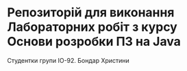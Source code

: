 # Репозиторій для виконання Лабораторних робіт з курсу Основи розробки ПЗ на Java
Студентки групи ІО-92. Бондар Христини
